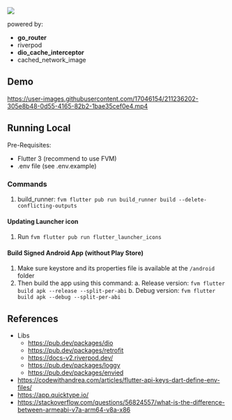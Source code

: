 <img src="https://og.sznm.dev/api/generate?heading=muvees_flutter&text=TMDB%20flutter%20app&template=color&center=true&height=320" />

powered by:

- **go_router**
- riverpod
- **dio_cache_interceptor**
- cached_network_image

## Demo

https://user-images.githubusercontent.com/17046154/211236202-305e8b48-0d55-4165-82b2-1bae35cef0e4.mp4

## Running Local

Pre-Requisites:
- Flutter 3 (recommend to use FVM)
- .env file (see .env.example)

### Commands

1. build_runner: `fvm flutter pub run build_runner build --delete-conflicting-outputs`

#### Updating Launcher icon

1. Run `fvm flutter pub run flutter_launcher_icons`

#### Build Signed Android App (without Play Store)

1. Make sure keystore and its properties file is available at the `/android` folder
2. Then build the app using this command:
   a. Release version: `fvm flutter build apk --release --split-per-abi`
   b. Debug version: `fvm flutter build apk --debug --split-per-abi`

## References

- Libs
  - https://pub.dev/packages/dio
  - https://pub.dev/packages/retrofit
  - https://docs-v2.riverpod.dev/
  - https://pub.dev/packages/loggy
  - https://pub.dev/packages/envied
- https://codewithandrea.com/articles/flutter-api-keys-dart-define-env-files/
- https://app.quicktype.io/
- https://stackoverflow.com/questions/56824557/what-is-the-difference-between-armeabi-v7a-arm64-v8a-x86
